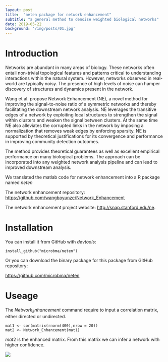 ```yaml
---
layout: post
title:  "neten package for network enhancement"
subtitle: "a general method to denoise weighted biological networks"
date: 2019-05-22  
background: '/img/posts/01.jpg'
---
```

   

# Introduction

Networks are abundant in many areas of biology. These networks often entail non-trivial topological features and patterns critical to understanding interactions within the natural system. However, networks observed in real-world are typically noisy. The presence of high levels of noise can hamper discovery of structures and dynamics present in the network.

Wang et al. propose Network Enhancement (NE), a novel method for improving the signal-to-noise ratio of a symmetric networks and thereby facilitating the downstream network analysis. NE leverages the transitive edges of a network by exploiting local structures to strengthen the signal within clusters and weaken the signal between clusters. At the same time NE also alleviates the corrupted links in the network by imposing a normalization that removes weak edges by enforcing sparsity. NE is supported by theoretical justifications for its convergence and performance in improving community detection outcomes.

The method provides theoretical guarantees as well as excellent empirical performance on many biological problems. The approach can be incorporated into any weighted network analysis pipeline and can lead to improved downstream analysis.

We translated the matlab code for network enhancement into a R package named $neten$

The network enhancement repository: https://github.com/wangboyunze/Network_Enhancement

The network enhancement project website: http://snap.stanford.edu/ne.

# Installation

You can install it from GitHub with $devtools$:

```
install_github("microbma/neten")
```

Or you can download the binary package for this package from GitHub repository:

https://github.com/microbma/neten

# Useage

The $Network_Enhancement$ command require to input a correlation matrix, either directed or undirected.

```
mat1 <- cor(matrix(rnorm(400),nrow = 20))
mat2 <- Network_Enhancement(mat1)
```

$mat2$ is the enhanced matrix. From this matrix we can infer a network with higher confidence.

![](http://github.com/microbma/neten/test.jpg)


